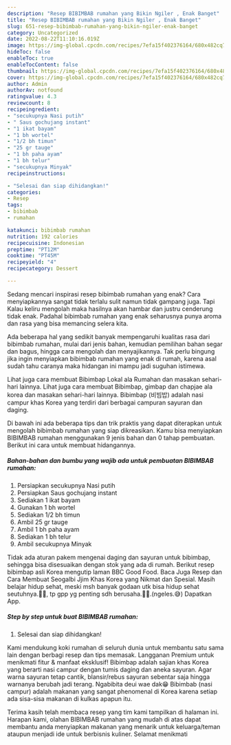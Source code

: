 ```yaml
---
description: "Resep BIBIMBAB rumahan yang Bikin Ngiler , Enak Banget"
title: "Resep BIBIMBAB rumahan yang Bikin Ngiler , Enak Banget"
slug: 651-resep-bibimbab-rumahan-yang-bikin-ngiler-enak-banget
category: Uncategorized
date: 2022-08-22T11:10:16.019Z
image: https://img-global.cpcdn.com/recipes/7efa15f402376164/680x482cq70/bibimbab-rumahan-foto-resep-utama.jpg
hideToc: false
enableToc: true
enableTocContent: false
thumbnail: https://img-global.cpcdn.com/recipes/7efa15f402376164/680x482cq70/bibimbab-rumahan-foto-resep-utama.jpg
cover: https://img-global.cpcdn.com/recipes/7efa15f402376164/680x482cq70/bibimbab-rumahan-foto-resep-utama.jpg
author: Admin
authorAv: notfound
ratingvalue: 4.3
reviewcount: 8
recipeingredient:
- "secukupnya Nasi putih"
- " Saus gochujang instant"
- "1 ikat bayam"
- "1 bh wortel"
- "1/2 bh timun"
- "25 gr tauge"
- "1 bh paha ayam"
- "1 bh telur"
- "secukupnya Minyak"
recipeinstructions:

- "Selesai dan siap dihidangkan!"
categories:
- Resep
tags:
- bibimbab
- rumahan

katakunci: bibimbab rumahan 
nutrition: 192 calories
recipecuisine: Indonesian
preptime: "PT12M"
cooktime: "PT45M"
recipeyield: "4"
recipecategory: Dessert

---
```



Sedang mencari inspirasi resep bibimbab rumahan yang enak? Cara menyiapkannya sangat tidak terlalu sulit namun tidak gampang juga. Tapi Kalau keliru mengolah maka hasilnya akan hambar dan justru cenderung tidak enak. Padahal bibimbab rumahan yang enak seharusnya punya aroma dan rasa yang bisa memancing selera kita.


Ada beberapa hal yang sedikit banyak mempengaruhi kualitas rasa dari bibimbab rumahan, mulai dari jenis bahan, kemudian pemilihan bahan segar dan bagus, hingga cara mengolah dan menyajikannya. Tak perlu bingung jika ingin menyiapkan bibimbab rumahan yang enak di rumah, karena asal sudah tahu caranya maka hidangan ini mampu jadi suguhan istimewa.

Lihat juga cara membuat Bibimbap Lokal ala Rumahan dan masakan sehari-hari lainnya. Lihat juga cara membuat Bibimbap, gimbap dan chapjae ala korea dan masakan sehari-hari lainnya. Bibimbap (비빔밥) adalah nasi campur khas Korea yang terdiri dari berbagai campuran sayuran dan daging.


Di bawah ini ada beberapa tips dan trik praktis yang dapat diterapkan untuk mengolah bibimbab rumahan yang siap dikreasikan. Kamu bisa menyiapkan BIBIMBAB rumahan menggunakan 9 jenis bahan dan 0 tahap pembuatan. Berikut ini cara untuk membuat hidangannya.

<!--inarticleads1-->

##### Bahan-bahan dan bumbu yang wajib ada untuk pembuatan BIBIMBAB rumahan:

1. Persiapkan secukupnya Nasi putih
1. Persiapkan  Saus gochujang instant
1. Sediakan 1 ikat bayam
1. Gunakan 1 bh wortel
1. Sediakan 1/2 bh timun
1. Ambil 25 gr tauge
1. Ambil 1 bh paha ayam
1. Sediakan 1 bh telur
1. Ambil secukupnya Minyak


Tidak ada aturan pakem mengenai daging dan sayuran untuk bibimbap, sehingga bisa disesuaikan dengan stok yang ada di rumah. Berikut resep bibimbap asli Korea mengutip laman BBC Good Food. Baca Juga Resep dan Cara Membuat Seogalbi Jjim Khas Korea yang Nikmat dan Spesial. Masih belajar hidup sehat, meski msh banyak godaan utk bisa hidup sehat seutuhnya.🤭😃, tp gpp yg penting sdh berusaha.🤭😃.(ngeles.😅) Dapatkan App. 

<!--inarticleads2-->

##### Step by step untuk buat BIBIMBAB rumahan:


1. Selesai dan siap dihidangkan!

Kami mendukung koki rumahan di seluruh dunia untuk membantu satu sama lain dengan berbagi resep dan tips memasak. Langganan Premium untuk menikmati fitur &amp; manfaat eksklusif! Bibimbap adalah sajian khas Korea yang berarti nasi campur dengan tumis daging dan aneka sayuran. Agar warna sayuran tetap cantik, blansir/rebus sayuran sebentar saja hingga warnanya berubah jadi terang. Ngabibita deui wae dak😁 Bibimbab (nasi campur) adalah makanan yang sangat phenomenal di Korea karena setiap ada sisa-sisa makanan di kulkas apapun itu. 

Terima kasih telah membaca resep yang tim kami tampilkan di halaman ini. Harapan kami, olahan BIBIMBAB rumahan yang mudah di atas dapat membantu anda menyiapkan makanan yang menarik untuk keluarga/teman ataupun menjadi ide untuk berbisnis kuliner. Selamat menikmati
